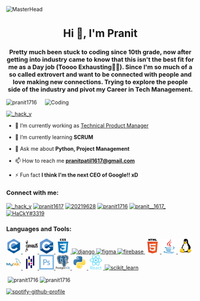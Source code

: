 ![MasterHead](https://rishavanand.github.io/static/images/greetings.gif)
<h1 align="center">Hi 👋, I'm Pranit</h1>
<h3 align="center">Pretty much been stuck to coding since 10th grade, now after getting into industry came to know that this isn't the best fit for me as a Day job (Toooo Exhausting😮‍💨). Since I'm so much of a so called extrovert and want to be connected with people and love making new connections. Trying to explore the people side of the industry and pivot my Career in Tech Management.</h3>
<img align="right" alt="Coding" width="400" src="https://uploads-ssl.webflow.com/5e45941b4b61a64f169ca157/5e956406c7d8c2078fbe3bad_ezgif.com-optimize(2).gif">

<p align="left"> <img src="https://komarev.com/ghpvc/?username=pranit1716&label=Profile%20views&color=0e75b6&style=flat" alt="pranit1716" /> </p>

<p align="left"> <a href="https://twitter.com/_hack_y" target="blank"><img src="https://img.shields.io/twitter/follow/_hack_y?logo=twitter&style=for-the-badge" alt="_hack_y" /></a> </p>

- 🔭 I’m currently working as [Technical Product Manager](www.atg.world)

- 🌱 I’m currently learning **SCRUM**

- 💬 Ask me about **Python, Project Management**

- 📫 How to reach me **pranitpatil1617@gmail.com**

- ⚡ Fun fact **I think I'm the next CEO of Google!! xD**

<h3 align="left">Connect with me:</h3>
<p align="left">
<a href="https://twitter.com/_hack_y" target="blank"><img align="center" src="https://raw.githubusercontent.com/rahuldkjain/github-profile-readme-generator/master/src/images/icons/Social/twitter.svg" alt="_hack_y" height="30" width="40" /></a>
<a href="https://linkedin.com/in/pranit1617" target="blank"><img align="center" src="https://raw.githubusercontent.com/rahuldkjain/github-profile-readme-generator/master/src/images/icons/Social/linked-in-alt.svg" alt="pranit1617" height="30" width="40" /></a>
<a href="https://stackoverflow.com/users/20219628" target="blank"><img align="center" src="https://raw.githubusercontent.com/rahuldkjain/github-profile-readme-generator/master/src/images/icons/Social/stack-overflow.svg" alt="20219628" height="30" width="40" /></a>
<a href="https://fb.com/pranit1716" target="blank"><img align="center" src="https://raw.githubusercontent.com/rahuldkjain/github-profile-readme-generator/master/src/images/icons/Social/facebook.svg" alt="pranit1716" height="30" width="40" /></a>
<a href="https://instagram.com/pranit__1617_" target="blank"><img align="center" src="https://raw.githubusercontent.com/rahuldkjain/github-profile-readme-generator/master/src/images/icons/Social/instagram.svg" alt="pranit__1617_" height="30" width="40" /></a>
<a href="https://discord.gg/HaCkY#3319" target="blank"><img align="center" src="https://raw.githubusercontent.com/rahuldkjain/github-profile-readme-generator/master/src/images/icons/Social/discord.svg" alt="HaCkY#3319" height="30" width="40" /></a>
</p>

<h3 align="left">Languages and Tools:</h3>
<p align="left"> <a href="https://www.cprogramming.com/" target="_blank" rel="noreferrer"> <img src="https://raw.githubusercontent.com/devicons/devicon/master/icons/c/c-original.svg" alt="c" width="40" height="40"/> </a> <a href="https://canvasjs.com" target="_blank" rel="noreferrer"> <img src="https://raw.githubusercontent.com/Hardik0307/Hardik0307/master/assets/canvasjs-charts.svg" alt="canvasjs" width="40" height="40"/> </a> <a href="https://www.w3schools.com/cpp/" target="_blank" rel="noreferrer"> <img src="https://raw.githubusercontent.com/devicons/devicon/master/icons/cplusplus/cplusplus-original.svg" alt="cplusplus" width="40" height="40"/> </a> <a href="https://www.w3schools.com/css/" target="_blank" rel="noreferrer"> <img src="https://raw.githubusercontent.com/devicons/devicon/master/icons/css3/css3-original-wordmark.svg" alt="css3" width="40" height="40"/> </a> <a href="https://www.djangoproject.com/" target="_blank" rel="noreferrer"> <img src="https://cdn.worldvectorlogo.com/logos/django.svg" alt="django" width="40" height="40"/> </a> <a href="https://www.figma.com/" target="_blank" rel="noreferrer"> <img src="https://www.vectorlogo.zone/logos/figma/figma-icon.svg" alt="figma" width="40" height="40"/> </a> <a href="https://firebase.google.com/" target="_blank" rel="noreferrer"> <img src="https://www.vectorlogo.zone/logos/firebase/firebase-icon.svg" alt="firebase" width="40" height="40"/> </a> <a href="https://www.w3.org/html/" target="_blank" rel="noreferrer"> <img src="https://raw.githubusercontent.com/devicons/devicon/master/icons/html5/html5-original-wordmark.svg" alt="html5" width="40" height="40"/> </a> <a href="https://www.java.com" target="_blank" rel="noreferrer"> <img src="https://raw.githubusercontent.com/devicons/devicon/master/icons/java/java-original.svg" alt="java" width="40" height="40"/> </a> <a href="https://www.linux.org/" target="_blank" rel="noreferrer"> <img src="https://raw.githubusercontent.com/devicons/devicon/master/icons/linux/linux-original.svg" alt="linux" width="40" height="40"/> </a> <a href="https://www.mysql.com/" target="_blank" rel="noreferrer"> <img src="https://raw.githubusercontent.com/devicons/devicon/master/icons/mysql/mysql-original-wordmark.svg" alt="mysql" width="40" height="40"/> </a> <a href="https://pandas.pydata.org/" target="_blank" rel="noreferrer"> <img src="https://raw.githubusercontent.com/devicons/devicon/2ae2a900d2f041da66e950e4d48052658d850630/icons/pandas/pandas-original.svg" alt="pandas" width="40" height="40"/> </a> <a href="https://www.photoshop.com/en" target="_blank" rel="noreferrer"> <img src="https://raw.githubusercontent.com/devicons/devicon/master/icons/photoshop/photoshop-line.svg" alt="photoshop" width="40" height="40"/> </a> <a href="https://www.postgresql.org" target="_blank" rel="noreferrer"> <img src="https://raw.githubusercontent.com/devicons/devicon/master/icons/postgresql/postgresql-original-wordmark.svg" alt="postgresql" width="40" height="40"/> </a> <a href="https://www.python.org" target="_blank" rel="noreferrer"> <img src="https://raw.githubusercontent.com/devicons/devicon/master/icons/python/python-original.svg" alt="python" width="40" height="40"/> </a> <a href="https://reactjs.org/" target="_blank" rel="noreferrer"> <img src="https://raw.githubusercontent.com/devicons/devicon/master/icons/react/react-original-wordmark.svg" alt="react" width="40" height="40"/> </a> <a href="https://scikit-learn.org/" target="_blank" rel="noreferrer"> <img src="https://upload.wikimedia.org/wikipedia/commons/0/05/Scikit_learn_logo_small.svg" alt="scikit_learn" width="40" height="40"/> </a> </p>


<p>&nbsp;<img align="center" src="https://github-readme-stats.vercel.app/api?username=pranit1716&show_icons=true&locale=en" alt="pranit1716" /> <img align="center" src="https://github-readme-streak-stats.herokuapp.com/?user=pranit1716&" alt="pranit1716" /></p>


[![spotify-github-profile](https://spotify-github-profile.vercel.app/api/view?uid=pranit-1617&cover_image=true&theme=novatorem&show_offline=false&bar_color=4fb94b&bar_color_cover=true)](https://spotify-github-profile.vercel.app/api/view?uid=pranit-1617&redirect=true)
